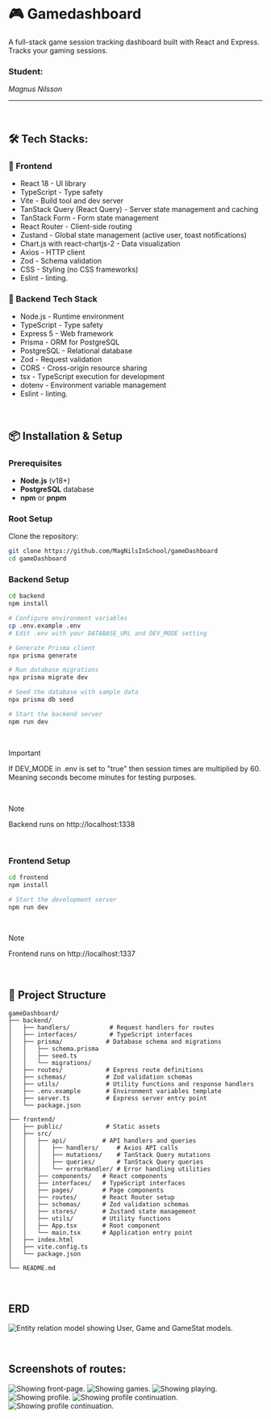 # 🎮 Gamedashboard

A full-stack game session tracking dashboard built with React and Express. Tracks your gaming sessions.

### Student:

_Magnus Nilsson_

---

<br>

## 🛠️ Tech Stacks:

### 🎨 Frontend

-   React 18 - UI library
-   TypeScript - Type safety
-   Vite - Build tool and dev server
-   TanStack Query (React Query) - Server state management and caching
-   TanStack Form - Form state management
-   React Router - Client-side routing
-   Zustand - Global state management (active user, toast notifications)
-   Chart.js with react-chartjs-2 - Data visualization
-   Axios - HTTP client
-   Zod - Schema validation
-   CSS - Styling (no CSS frameworks)
-   Eslint - linting.

### 💾 Backend Tech Stack

-   Node.js - Runtime environment
-   TypeScript - Type safety
-   Express 5 - Web framework
-   Prisma - ORM for PostgreSQL
-   PostgreSQL - Relational database
-   Zod - Request validation
-   CORS - Cross-origin resource sharing
-   tsx - TypeScript execution for development
-   dotenv - Environment variable management
-   Eslint - linting.

<br>

## 📦 Installation & Setup

### Prerequisites

-   **Node.js** (v18+)
-   **PostgreSQL** database
-   **npm** or **pnpm**

### Root Setup

Clone the repository:

```bash
git clone https://github.com/MagNilsInSchool/gameDashboard
cd gameDashboard
```

### Backend Setup

```bash
cd backend
npm install

# Configure environment variables
cp .env.example .env
# Edit .env with your DATABASE_URL and DEV_MODE setting

# Generate Prisma client
npx prisma generate

# Run database migrations
npx prisma migrate dev

# Seed the database with sample data
npx prisma db seed

# Start the backend server
npm run dev
```

<br>

> [!IMPORTANT]
> If DEV_MODE in .env is set to "true" then session times are multiplied by 60. Meaning seconds become minutes for testing purposes.

<br>

> [!NOTE]
> Backend runs on http://localhost:1338

<br>

### Frontend Setup

```bash
cd frontend
npm install

# Start the development server
npm run dev
```

<br>

> [!NOTE]
> Frontend runs on http://localhost:1337

<br>

## 📁 Project Structure

```
gameDashboard/
├── backend/
│   ├── handlers/           # Request handlers for routes
│   ├── interfaces/         # TypeScript interfaces
│   ├── prisma/            # Database schema and migrations
│   │   ├── schema.prisma
│   │   ├── seed.ts
│   │   └── migrations/
│   ├── routes/            # Express route definitions
│   ├── schemas/           # Zod validation schemas
│   ├── utils/             # Utility functions and response handlers
│   ├── .env.example       # Environment variables template
│   ├── server.ts          # Express server entry point
│   └── package.json
│
├── frontend/
│   ├── public/            # Static assets
│   ├── src/
│   │   ├── api/          # API handlers and queries
│   │   │   ├── handlers/     # Axios API calls
│   │   │   ├── mutations/    # TanStack Query mutations
│   │   │   ├── queries/      # TanStack Query queries
│   │   │   └── errorHandler/ # Error handling utilities
│   │   ├── components/   # React components
│   │   ├── interfaces/   # TypeScript interfaces
│   │   ├── pages/        # Page components
│   │   ├── routes/       # React Router setup
│   │   ├── schemas/      # Zod validation schemas
│   │   ├── stores/       # Zustand state management
│   │   ├── utils/        # Utility functions
│   │   ├── App.tsx       # Root component
│   │   └── main.tsx      # Application entry point
│   ├── index.html
│   ├── vite.config.ts
│   └── package.json
│
└── README.md

```

<br>

## ERD

![Entity relation model showing User, Game and GameStat models.](./frontend/public/assets/images/erdDashboard.jpg)

<br>

## Screenshots of routes:

![Showing front-page.](./frontend/public/assets/images/frontpage.jpg)
![Showing games.](./frontend/public/assets/images/games.jpg)
![Showing playing.](./frontend/public/assets/images/playing.jpg)
![Showing profile.](./frontend/public/assets/images/profile.jpg)
![Showing profile continuation.](./frontend/public/assets/images/profile1.jpg)
![Showing profile continuation.](./frontend/public/assets/images/registration.jpg)
